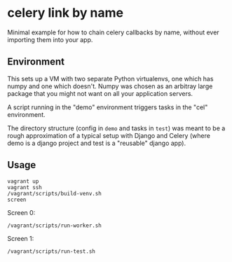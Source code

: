 # celery link by name

Minimal example for how to chain celery callbacks by name, without ever importing them into your app.

## Environment

This sets up a VM with two separate Python virtualenvs, one which has numpy and one which doesn't. Numpy was chosen
as an arbitray large package that you might not want on all your application servers.

A script running in the "demo" environment triggers tasks in the "cel" environment.

The directory structure (config in `demo` and tasks in `test`) was meant to be a rough approximation of a typical 
setup with Django and Celery (where demo is a django project and test is a "reusable" django app).

## Usage

    vagrant up
    vagrant ssh
    /vagrant/scripts/build-venv.sh
    screen
    
Screen 0:

    /vagrant/scripts/run-worker.sh
   
Screen 1:

    /vagrant/scripts/run-test.sh

